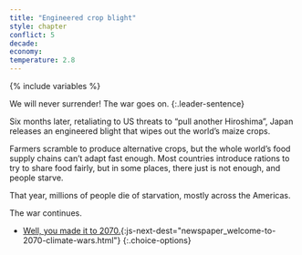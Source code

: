 ```yaml
---
title: "Engineered crop blight"
style: chapter
conflict: 5
decade: 
economy: 
temperature: 2.8
---
```


{% include variables %}

We will never surrender! The war goes on.
{:.leader-sentence}

Six months later, retaliating to US threats to “pull another Hiroshima”, Japan releases an engineered blight that wipes out the world’s maize crops.

Farmers scramble to produce alternative crops, but the whole world’s food supply chains can’t adapt fast enough. Most countries introduce rations to try to share food fairly, but in some places, there just is not enough, and people starve.

That year, millions of people die of starvation, mostly across the Americas.

The war continues.

- [Well, you made it to 2070.](part-page_2070.html){:js-next-dest="newspaper_welcome-to-2070-climate-wars.html"}
{:.choice-options}
